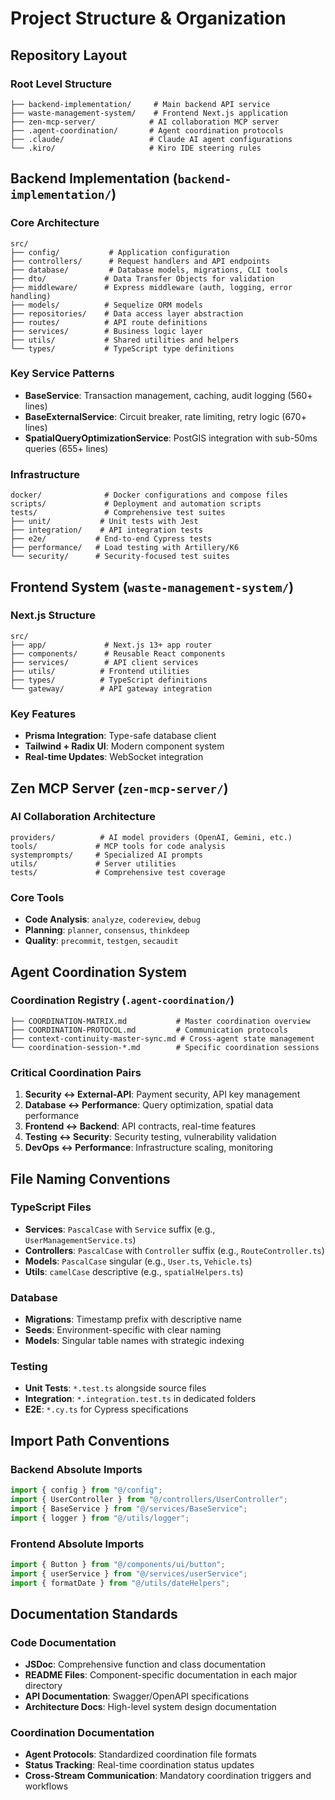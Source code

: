 # Project Structure & Organization

## Repository Layout

### Root Level Structure
```
├── backend-implementation/     # Main backend API service
├── waste-management-system/    # Frontend Next.js application  
├── zen-mcp-server/            # AI collaboration MCP server
├── .agent-coordination/       # Agent coordination protocols
├── .claude/                   # Claude AI agent configurations
└── .kiro/                     # Kiro IDE steering rules
```

## Backend Implementation (`backend-implementation/`)

### Core Architecture
```
src/
├── config/           # Application configuration
├── controllers/      # Request handlers and API endpoints
├── database/         # Database models, migrations, CLI tools
├── dto/             # Data Transfer Objects for validation
├── middleware/      # Express middleware (auth, logging, error handling)
├── models/          # Sequelize ORM models
├── repositories/    # Data access layer abstraction
├── routes/          # API route definitions
├── services/        # Business logic layer
├── utils/           # Shared utilities and helpers
└── types/           # TypeScript type definitions
```

### Key Service Patterns
- **BaseService**: Transaction management, caching, audit logging (560+ lines)
- **BaseExternalService**: Circuit breaker, rate limiting, retry logic (670+ lines)
- **SpatialQueryOptimizationService**: PostGIS integration with sub-50ms queries (655+ lines)

### Infrastructure
```
docker/              # Docker configurations and compose files
scripts/             # Deployment and automation scripts
tests/               # Comprehensive test suites
├── unit/           # Unit tests with Jest
├── integration/    # API integration tests
├── e2e/           # End-to-end Cypress tests
├── performance/   # Load testing with Artillery/K6
└── security/      # Security-focused test suites
```

## Frontend System (`waste-management-system/`)

### Next.js Structure
```
src/
├── app/             # Next.js 13+ app router
├── components/      # Reusable React components
├── services/        # API client services
├── utils/          # Frontend utilities
├── types/          # TypeScript definitions
└── gateway/        # API gateway integration
```

### Key Features
- **Prisma Integration**: Type-safe database client
- **Tailwind + Radix UI**: Modern component system
- **Real-time Updates**: WebSocket integration

## Zen MCP Server (`zen-mcp-server/`)

### AI Collaboration Architecture
```
providers/          # AI model providers (OpenAI, Gemini, etc.)
tools/             # MCP tools for code analysis
systemprompts/     # Specialized AI prompts
utils/             # Server utilities
tests/             # Comprehensive test coverage
```

### Core Tools
- **Code Analysis**: `analyze`, `codereview`, `debug`
- **Planning**: `planner`, `consensus`, `thinkdeep`
- **Quality**: `precommit`, `testgen`, `secaudit`

## Agent Coordination System

### Coordination Registry (`.agent-coordination/`)
```
├── COORDINATION-MATRIX.md           # Master coordination overview
├── COORDINATION-PROTOCOL.md         # Communication protocols
├── context-continuity-master-sync.md # Cross-agent state management
└── coordination-session-*.md        # Specific coordination sessions
```

### Critical Coordination Pairs
1. **Security ↔ External-API**: Payment security, API key management
2. **Database ↔ Performance**: Query optimization, spatial data performance  
3. **Frontend ↔ Backend**: API contracts, real-time features
4. **Testing ↔ Security**: Security testing, vulnerability validation
5. **DevOps ↔ Performance**: Infrastructure scaling, monitoring

## File Naming Conventions

### TypeScript Files
- **Services**: `PascalCase` with `Service` suffix (e.g., `UserManagementService.ts`)
- **Controllers**: `PascalCase` with `Controller` suffix (e.g., `RouteController.ts`)
- **Models**: `PascalCase` singular (e.g., `User.ts`, `Vehicle.ts`)
- **Utils**: `camelCase` descriptive (e.g., `spatialHelpers.ts`)

### Database
- **Migrations**: Timestamp prefix with descriptive name
- **Seeds**: Environment-specific with clear naming
- **Models**: Singular table names with strategic indexing

### Testing
- **Unit Tests**: `*.test.ts` alongside source files
- **Integration**: `*.integration.test.ts` in dedicated folders
- **E2E**: `*.cy.ts` for Cypress specifications

## Import Path Conventions

### Backend Absolute Imports
```typescript
import { config } from "@/config";
import { UserController } from "@/controllers/UserController";
import { BaseService } from "@/services/BaseService";
import { logger } from "@/utils/logger";
```

### Frontend Absolute Imports
```typescript
import { Button } from "@/components/ui/button";
import { userService } from "@/services/userService";
import { formatDate } from "@/utils/dateHelpers";
```

## Documentation Standards

### Code Documentation
- **JSDoc**: Comprehensive function and class documentation
- **README Files**: Component-specific documentation in each major directory
- **API Documentation**: Swagger/OpenAPI specifications
- **Architecture Docs**: High-level system design documentation

### Coordination Documentation
- **Agent Protocols**: Standardized coordination file formats
- **Status Tracking**: Real-time coordination status updates
- **Cross-Stream Communication**: Mandatory coordination triggers and workflows